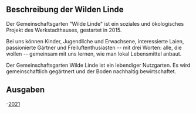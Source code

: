 ## Beschreibung der Wilden Linde

Der Gemeinschaftsgarten "Wilde Linde" ist ein soziales und ökologisches Projekt des Werkstadthauses, gestartet in 2015.

Bei uns können Kinder, Jugendliche und Erwachsene, interessierte Laien, passionierte Gärtner und Freiluftenthusiasten -- mit drei Worten: alle, die wollen -- gemeinsam mit uns lernen, wie man lokal Lebensmittel anbaut.

Der Gemeinschaftsgarten Wilde Linde ist ein lebendiger Nutzgarten. Es wird gemeinschaftlich gegärtnert und der Boden nachhaltig bewirtschaftet.

## Ausgaben
-[2021](Ausgaben/Ausgaben_wiLi_2021_public.csv)

